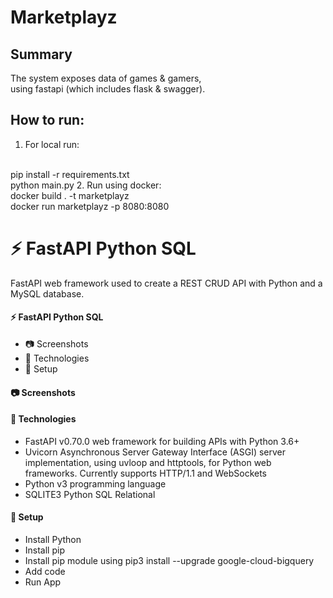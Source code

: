 # Marketplayz 
## Summary
The system exposes data of games & gamers,  
using fastapi (which includes flask & swagger).

## How to run:
1. For local run:
<br>
    pip install -r requirements.txt
<br>
    python main.py
2. Run using docker:
<br>
    docker build . -t marketplayz
<br>
    docker run marketplayz -p 8080:8080
    
<h1>⚡ FastAPI Python SQL</h1>

<p>FastAPI web framework used to create a REST CRUD API with Python and a MySQL database.</p>

<h4>⚡ FastAPI Python SQL</h4>

<ul>
  <li>📷 Screenshots</li>
  <li>📶 Technologies</li>
  <li>💾 Setup</li>
</ul>

<h4>📷 Screenshots</h4>



<h4>📶 Technologies</h4>
<ul>
  <li>FastAPI v0.70.0 web framework for building APIs with Python 3.6+</li>
  <li>Uvicorn Asynchronous Server Gateway Interface (ASGI) server implementation, using uvloop and httptools, for Python web frameworks. Currently supports HTTP/1.1 and WebSockets</li>
  <li>Python v3 programming language</li>
  <li>SQLITE3 Python SQL Relational</li>
</ul>


<h4>💾 Setup</h4>

<ul>
  <li>Install Python</li>
  <li>Install pip</li>
  <li>Install pip module using pip3 install --upgrade google-cloud-bigquery</li>
  <li>Add code</li>
  <li>Run App</li>
</ul>    
